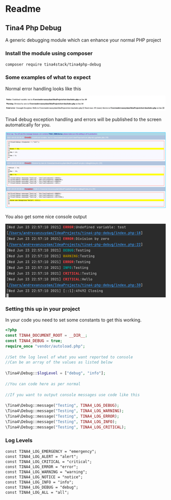 # Readme
## Tina4 Php Debug

A generic debugging module which can enhance your normal PHP project

### Install the module using composer

```
composer require tina4stack/tina4php-debug
```

### Some examples of what to expect

Normal error handling looks like this

![](.README_images/0021cfaf.png)

Tina4 debug exception handling and errors will be published to the screen automatically for you.

![](.README_images/1168b9b3.png)

You also get some nice console output

![](.README_images/9ac99dae.png)

### Setting this up in your project

In your code you need to set some constants to get this working.
```php index.php
<?php
const TINA4_DOCUMENT_ROOT = __DIR__;
const TINA4_DEBUG = true;
require_once "vendor/autoload.php";

//Set the log level of what you want reported to console
//Can be an array of the values as listed below

\Tina4\Debug::$logLevel = ["debug", "info"];

//You can code here as per normal

//If you want to output console messages use code like this

\Tina4\Debug::message("Testing", TINA4_LOG_DEBUG);
\Tina4\Debug::message("Testing", TINA4_LOG_WARNING);
\Tina4\Debug::message("Testing", TINA4_LOG_ERROR);
\Tina4\Debug::message("Testing", TINA4_LOG_INFO);
\Tina4\Debug::message("Testing", TINA4_LOG_CRITICAL);

```

### Log Levels

```
const TINA4_LOG_EMERGENCY = "emergency";
const TINA4_LOG_ALERT = "alert";
const TINA4_LOG_CRITICAL = "critical";
const TINA4_LOG_ERROR = "error";
const TINA4_LOG_WARNING = "warning";
const TINA4_LOG_NOTICE = "notice";
const TINA4_LOG_INFO = "info";
const TINA4_LOG_DEBUG = "debug";
const TINA4_LOG_ALL = "all";
```
